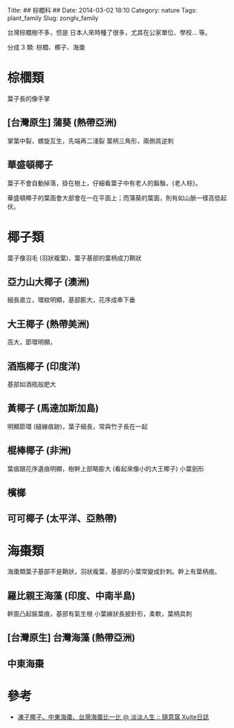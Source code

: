 Title: ## 棕櫚科 ##
Date: 2014-03-02 18:10
Category: nature
Tags: plant_family
Slug: zonglv_family


台灣棕櫚樹不多，但是
日本人來時種了很多，尤其在公家單位、學校... 等。

分成 3 類: 棕櫚、椰子、海棗

# 棕櫚類

葉子長的像手掌

## [台灣原生] 蒲葵 (熱帶亞洲)

掌葉中裂，螺旋互生，先端再二淺裂
葉柄三角形，兩側具逆刺

## 華盛頓椰子

葉子不會自動掉落，掛在樹上，仔細看葉子中有老人的鬍鬚，{老人棕}。

華盛頓椰子的葉面會大部會在一在平面上；而蒲葵的葉面，則有如山脈一樣高低起伏。

# 椰子類

葉子像羽毛 (羽狀複葉)，葉子基部的葉柄成刀鞘狀


## 亞力山大椰子 (澳洲)

細長直立，環紋明顯，基部膨大，花序成串下垂

## 大王椰子 (熱帶美洲)
高大，節環明顯，

## 酒瓶椰子 (印度洋)
基部如酒瓶般肥大

## 黃椰子 (馬達加斯加島)
明顯節環 (縫線痕跡)，葉子細長，常與竹子長在一起


## 棍棒椰子 (非洲)

葉痕跟花序遺痕明顯，樹幹上部略膨大 (看起來像小的大王椰子)
小葉劍形

## 檳榔

## 可可椰子 (太平洋、亞熱帶)


# 海棗類

海棗類葉子基部不是鞘狀，羽狀複葉，基部的小葉常變成針刺。幹上有葉柄痕。

## 羅比親王海藻 (印度、中南半島)
幹面凸起裝葉痕，基部有氣生根
小葉線狀長披針形，柔軟，葉柄具刺

## [台灣原生] 台灣海藻 (熱帶亞洲)

## 中東海棗



# 參考

* [凍子椰子、中東海棗、台灣海棗比一比 @ 淡淡人生 :: 隨意窩 Xuite日誌](http://blog.xuite.net/anny1958/twblog/128424744-凍子椰子、中東海棗、台灣海棗比一比)

